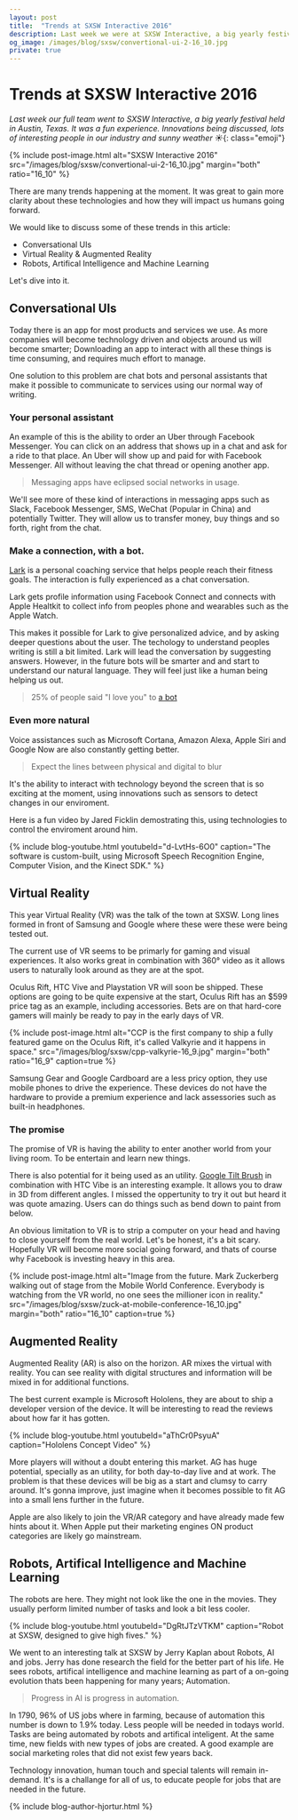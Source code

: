 ```yaml
---
layout: post
title:  "Trends at SXSW Interactive 2016"
description: Last week we were at SXSW Interactive, a big yearly festival held in Austin, Texas.  It was a fun experience. Innovations being discussed, lots of interesting people in our industry and sunny weather.
og_image: /images/blog/sxsw/convertional-ui-2-16_10.jpg
private: true
---
```


# Trends at SXSW Interactive 2016

*Last week our full team went to SXSW Interactive, a big yearly festival held in Austin, Texas. It was a fun experience. Innovations being discussed, lots of interesting people in our industry and sunny weather* *☀️*{: class="emoji"}

{% include post-image.html alt="SXSW Interactive 2016" src="/images/blog/sxsw/convertional-ui-2-16_10.jpg" margin="both" ratio="16_10" %}

There are many trends happening at the moment. It was great to gain more clarity about these technologies and how they will impact us humans going forward. 

We would like to discuss some of these trends in this article:

* Conversational UIs
* Virtual Reality & Augmented Reality
* Robots, Artifical Intelligence and Machine Learning

Let's dive into it.

## Conversational UIs

Today there is an app for most products and services we use. As more companies will become technology driven and  objects around us will become smarter; Downloading an app to interact with all these things is time consuming, and requires much effort to manage.

One solution to this problem are chat bots and personal assistants that make it possible to communicate to services using our normal way of writing.


### Your personal assistant

An example of this is the ability to order an Uber through Facebook Messenger. You can click on an address that shows up in a chat and ask for a ride to that place. An Uber will show up and paid for with Facebook Messenger.  All without leaving the chat thread or opening another app.

> Messaging apps have eclipsed social networks in usage.

We'll see more of these kind of interactions in messaging apps such as  Slack, Facebook Messenger, SMS, WeChat (Popular in China) and potentially Twitter.  They will allow us to transfer money, buy things and so forth, right from the chat.


### Make a connection, with a bot.

[Lark](http://www.web.lark.com/) is a personal coaching service that helps people reach their fitness goals. The interaction is fully experienced as a chat conversation.

Lark gets profile information using Facebook Connect and connects with Apple Healtkit to collect info from peoples phone and wearables such as the Apple Watch.

This makes it possible for Lark to give personalized advice, and by asking deeper questions about the user. The techology to understand peoples writing is still a bit limited. Lark will lead the conversation by suggesting answers. However, in the future bots will be smarter and and start to understand our natural language. They will feel just like a human being helping us out.

> 25% of people said "I love you" to [a bot](http://www.nytimes.com/2015/08/04/science/for-sympathetic-ear-more-chinese-turn-to-smartphone-program.html?_r=1)


### Even more natural

Voice assistances such as Microsoft Cortana, Amazon Alexa, Apple Siri and Google Now are also constantly getting better.

> Expect the lines between physical and digital to blur

It's the ability to interact with technology beyond the screen that is so exciting at the moment, using innovations such as sensors to detect changes in our enviroment.

Here is a fun video by Jared Ficklin demostrating this, using technologies to control the enviroment around him.

{% include blog-youtube.html youtubeId="d-LvtHs-6O0" caption="The software is custom-built, using Microsoft Speech Recognition Engine, Computer Vision, and the Kinect SDK." %}


## Virtual Reality 

This year Virtual Reality (VR) was the talk of the town at SXSW. Long lines formed in front of Samsung and Google where these were these were being tested out.

The current use of VR seems to be primarly for gaming and visual experiences. It also works great in combination with 360° video as it allows users to naturally look around as they are at the spot. 

Oculus Rift, HTC Vive and Playstation VR will soon be shipped. These options are going to be quite expensive at the start, Oculus Rift has an $599 price tag as an example, including accessories. Bets are on that hard-core gamers will mainly be ready to pay in the early days of VR. 

{% include post-image.html alt="CCP is the first company to ship a fully featured game on the Oculus Rift, it's called Valkyrie and it happens in space." src="/images/blog/sxsw/cpp-valkyrie-16_9.jpg" margin="both" ratio="16_9" caption=true %}

Samsung Gear and Google Cardboard are a less pricy option, they use mobile phones to drive the experience. These devices do not have the hardware to provide a premium experience and lack assessories such as built-in headphones.


### The promise

The promise of VR is having the ability to enter another world from your living room. To be entertain and learn new things.

There is also potential for it being used as an utility. [Google Tilt Brush](http://www.tiltbrush.com/) in combination with HTC Vibe is an interesting example. It allows you to draw in 3D from different angles. I missed the oppertunity to try it out but heard it was quote amazing. Users can do things such as bend down to paint from below.

An obvious limitation to VR is to strip a computer on your head and having to close yourself from the real world. Let's be honest, it's a bit scary. Hopefully VR will become more social going forward, and thats of course why Facebook is investing heavy in this area.

{% include post-image.html alt="Image from the future. Mark Zuckerberg walking out of stage from the Mobile World Conference. Everybody is watching from the VR world, no one sees the millioner icon in reality." src="/images/blog/sxsw/zuck-at-mobile-conference-16_10.jpg" margin="both" ratio="16_10" caption=true %}

## Augmented Reality

Augmented Reality (AR) is also on the horizon. AR mixes the virtual with reality. You can see reality with digital structures and information will be mixed in for additional functions.

The best current example is Microsoft Hololens, they are about to ship a developer version of the device. It will be interesting to read the reviews about how far it has gotten.

{% include blog-youtube.html youtubeId="aThCr0PsyuA" caption="Hololens Concept Video" %}

More players will without a doubt entering this market. AG has huge potential, specially as an utility, for both day-to-day live and at work. The problem is that these devices will be big as a start and clumsy to carry around. It's gonna improve, just imagine when it becomes possible to fit AG into a small lens further in the future.

Apple are also likely to join the VR/AR category and have already made few hints about it. When Apple put their marketing engines ON product categories are likely go mainstream.


## Robots, Artifical Intelligence and Machine Learning

The robots are here. They might not look like the one in the movies. They usually perform limited number of tasks and look a bit less cooler.

{% include blog-youtube.html youtubeId="DgRtJTzVTKM" caption="Robot at SXSW, designed to give high fives." %}

We went to an interesting talk at SXSW by Jerry Kaplan about Robots, AI and jobs. Jerry has done research the field for the better part of his life. He sees robots, artifical intelligence and machine learning as part of a on-going evolution thats been happening for many years; Automation.

> Progress in AI is progress in automation.

In 1790, 96% of US jobs where in farming, because of automation this number is down to 1.9% today. Less people will be needed in todays world. Tasks are being automated by robots and artifical inteligent. At the same time, new fields with new types of jobs are created. A good example are social marketing roles that did not exist few years back. 

Technology innovation, human touch and special talents will remain in-demand. It's is a challange for all of us, to educate people for jobs that are needed in the future.

{% include blog-author-hjortur.html %}
